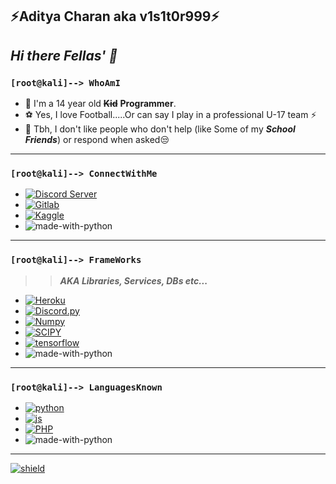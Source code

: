 ## ⚡**Aditya Charan aka v1s1t0r999**⚡
## _Hi there Fellas' 👋_


### `[root@kali]--> WhoAmI`

- 🐣 I'm a 14 year old **~~Kid~~** **Programmer**.
- ⚽ Yes, I love Football.....Or can say I play in a professional U-17 team ⚡
- 👯 Tbh, I don't like people who don't help (like Some of my _**School Friends**_) or respond when asked😒

---

### `[root@kali]--> ConnectWithMe`
   - [![Discord Server](https://img.shields.io/discord/819085006978023475.svg?label=%20&labelColor=555656&logo=Discord&colorB=7289da&style=for-the-badge)](https://dsc.gg/kidswhocode)
   - [![Gitlab](https://img.shields.io/badge/-GITLAB%20PROFILE-blue.svg?logoColor=999999&style=for-the-badge&labelColor=632607&logo=gitlab&color=de4a00)](https://www.gitlab.com/v1s1t0r999)
   - [![Kaggle](https://img.shields.io/badge/-KAGGLE%20PROFILE-blue.svg?logoColor=999999&style=for-the-badge&labelColor=245F62&logo=kaggle&color=134e91)](https://kaggle.com/adityacharan)
- ![made-with-python](https://img.shields.io/badge/More%20Shields-Later-blue.svg?logoColor=2e2c2c&style=for-the-badge&labelColor=111111&color=000000)
 
---

### `[root@kali]--> FrameWorks`
>> ***AKA Libraries, Services, DBs etc...***
- [![Heroku](https://img.shields.io/badge/-HEROKU-blue.svg?labelColor=290629&logo=heroku&&colorB=850b85&style=for-the-badge)](https://heroku.com/)
- [![Discord.py](https://img.shields.io/badge/-Discord.py-blue.svg?labelColor=1e253b&logo=discord&&colorB=5e73b8&style=for-the-badge)](https://discordpy.readthedocs.io/en/stable/api.html)
- [![Numpy](https://img.shields.io/badge/-Numpy-blue.svg?labelColor=7d7a32&logo=numpy&&colorB=b8775e&style=for-the-badge)](https://numpy.org)
- [![SCIPY](https://img.shields.io/badge/-scipy-blue.svg?labelColor=244e54&logo=scipy&&colorB=104a1b&style=for-the-badge)](https://scipy.org/)
- [![tensorflow](https://img.shields.io/badge/-TensorFlow-blue.svg?labelColor=db8b1a&logoColor=6b3825&logo=tensorflow&&colorB=cf765b&style=for-the-badge)](https://tensorflow.org/)
- ![made-with-python](https://img.shields.io/badge/More%20Shields-Later-blue.svg?logoColor=2e2c2c&style=for-the-badge&labelColor=111111&color=000000)

---

### `[root@kali]--> LanguagesKnown`
- [![python](https://img.shields.io/badge/%20-PYTHON%20-blue.svg?logoColor=009999&style=for-the-badge&labelColor=020240&logo=python&color=00009F)](https://www.python.org/)
- [![js](https://img.shields.io/badge/%20-JavaScript%20-blue.svg?logoColor=009999&style=for-the-badge&labelColor=876a27&logo=javascript&color=e6bc4c)](https://www.javascript.com/)
- [![PHP](https://img.shields.io/badge/-PHP%20-blue.svg?style=for-the-badge&labelColor=050824&logo=php&color=131636)](https://www.php.net/)    
- ![made-with-python](https://img.shields.io/badge/More%20Shields-Later-blue.svg?logoColor=2e2c2c&style=for-the-badge&labelColor=111111&color=000000)
 
---

[![shield](https://discord.com/api/guilds/819085006978023475/embed.png?style=banner4)](https://dsc.gg/kidswhocode) 
